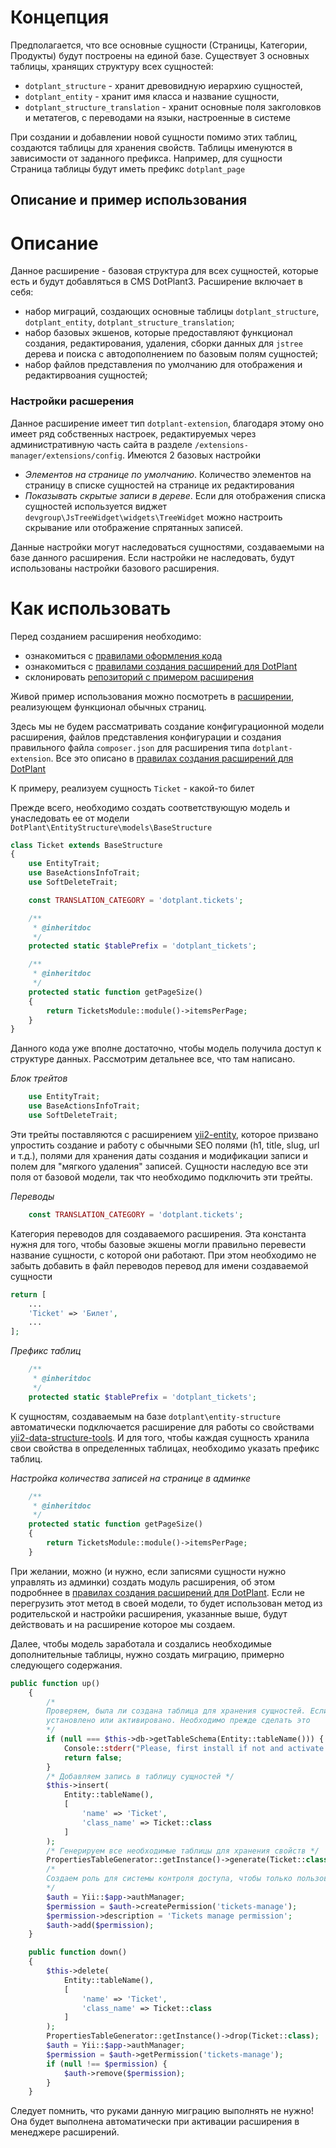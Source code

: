 # Концепция

Предполагается, что все основные сущности (Страницы, Категории, Продукты) будут построены на единой базе.
Существует 3 основных таблицы, хранящих структуру всех сущностей:
 
 - `dotplant_structure` - хранит древовидную иерархию сущностей,
 - `dotplant_entity` - хранит имя класса и название сущности,
 - `dotplant_structure_translation` - хранит основные поля закголовков и метатегов, с переводами на языки, 
 настроенные в системе
 
 При создании и добавлении новой сущности помимо этих таблиц, создаются таблицы для хранения свойств. 
 Таблицы именуются в зависимости от заданного префикса. Например, для сущности Страница таблицы будут иметь префикс
 `dotplant_page`

## Описание и пример использования

# Описание

Данное расширение - базовая структура для всех сущностей, которые есть и будут добавляться в CMS DotPlant3.
Расширение включает в себя:

 - набор миграций, создающих основные таблицы `dotplant_structure`, `dotplant_entity`, `dotplant_structure_translation`; 
 - набор базовых экшенов, которые предоставляют функционал создания, редактирования, удаления, 
 сборки данных для `jstree` дерева и поиска с автодополнением по базовым полям сущностей;
 - набор файлов представления по умолчанию для отображения и редактирвоания сущностей;
 
### Настройки расшерения

Данное расширение имеет тип `dotplant-extension`, благодаря этому оно имеет ряд собственных настроек, редактируемых 
через административную часть сайта в разделе `/extensions-manager/extensions/config`. Имеются 2 базовых настройки

- *Элементов на странице по умолчанию*. Количество элементов на страницу в списке сущностей на странице их редактирования
- *Показывать скрытые записи в дереве*. Если для отображения списка сущностей используется виджет 
`devgroup\JsTreeWidget\widgets\TreeWidget` можно настроить скрывание или отображение спрятанных записей.

Данные настройки могут наследоваться сущностями, создаваемыми на базе данного расширения. Если настройки не наследовать, 
будут использованы настройки базового расширения.

# Как использовать

Перед созданием расширения необходимо:

 - ознакомиться с [правилами оформления кода](https://github.com/DevGroup-ru/code-style)
 - ознакомиться с [правилами создания расширений для DotPlant](https://github.com/DevGroup-ru/yii2-extensions-manager/blob/master/docs/ru/package-creation.md)
 - склонировать [репозиторий с примером расширения](https://github.com/DevGroup-ru/dotplant-extension-demo)
  
Живой пример использования можно посмотреть в [расширении](https://github.com/DevGroup-ru/dotplant-content), 
реализующем функционал обычных страниц.

Здесь мы не будем рассматривать создание конфигурационной модели расширения, файлов представления конфигурации и создания правильного файла `composer.json` для расширения типа `dotplant-extension`. Все это описано в [правилах создания расширений для DotPlant](https://github.com/DevGroup-ru/yii2-extensions-manager/blob/master/docs/ru/package-creation.md)

К примеру, реализуем сущность `Ticket` - какой-то билет

Прежде всего, необходимо создать соответствующую модель и унаследовать ее от модели 
`DotPlant\EntityStructure\models\BaseStructure`

```php 
class Ticket extends BaseStructure
{
    use EntityTrait;
    use BaseActionsInfoTrait;
    use SoftDeleteTrait;

    const TRANSLATION_CATEGORY = 'dotplant.tickets';

    /**
     * @inheritdoc
     */
    protected static $tablePrefix = 'dotplant_tickets';

    /**
     * @inheritdoc
     */
    protected static function getPageSize()
    {
        return TicketsModule::module()->itemsPerPage;
    }
}
```

Данного кода уже вполне достаточно, чтобы модель получила доступ к структуре данных.
Рассмотрим детальнее все, что там написано.

*Блок трейтов*
```php
    use EntityTrait;
    use BaseActionsInfoTrait;
    use SoftDeleteTrait;
```

Эти трейты поставляются с расширением [yii2-entity](https://github.com/DevGroup-ru/yii2-entity), которое призвано упростить
создание и работу с обычными SEO полями (h1, title, slug, url и т.д.), полями для хранения даты создания и модификации записи
и полем для "мягкого удаления" записей. Сущности наследую все эти поля от базовой модели, так что необходимо подключить эти трейты.

*Переводы*
```php
    const TRANSLATION_CATEGORY = 'dotplant.tickets';
```
Категория переводов для создаваемого расширения. Эта константа нужня для того, чтобы базовые экшены могли правильно 
перевести название сущности, с которой они работают. При этом необходимо не забыть добавить в файл переводов перевод для имени создаваемой сущности

```php
return [
    ...
    'Ticket' => 'Билет',
    ...
];
```

*Префикс таблиц*
```php
    /**
     * @inheritdoc
     */
    protected static $tablePrefix = 'dotplant_tickets';
```   
К сущностям, создаваемым на базе `dotplant\entity-structure` автоматически подключается расширение для работы со свойствами [yii2-data-structure-tools](https://github.com/DevGroup-ru/yii2-data-structure-tools). И для того, чтобы каждая сущность хранила свои свойства в определенных таблицах, необходимо указать префикс таблиц.

*Настройка количества записей на странице в админке*

```php
    /**
     * @inheritdoc
     */
    protected static function getPageSize()
    {
        return TicketsModule::module()->itemsPerPage;
    }
```

При желании, можно (и нужно, если записями сущности нужно управлять из админки) создать модуль расширения, об этом подробннее в [правилах создания расширений для DotPlant](https://github.com/DevGroup-ru/yii2-extensions-manager/blob/master/docs/ru/package-creation.md). Если не перегрузить этот метод в своей модели, то будет использован метод из родительской и настройки расширения, указанные выше, будут действовать и на расширение которое мы создаем.

Далее, чтобы модель заработала и создались необходимые дополнительные таблицы, нужно создать миграцию, примерно следующего содержания.
```php
public function up()
    {
        /*
        Проверяем, была ли создана таблица для хранения сущностей. Если нет, значит родительское расширение не было
        установлено или активировано. Необходимо прежде сделать это
        */
        if (null === $this->db->getTableSchema(Entity::tableName())) {
            Console::stderr("Please, first install if not and activate 'DotPlant Entity Structure' extension!" . PHP_EOL);
            return false;
        }
        /* Добавляем запись в таблицу сущностей */
        $this->insert(
            Entity::tableName(),
            [
                'name' => 'Ticket',
                'class_name' => Ticket::class
            ]
        );
        /* Генерируем все необходимые таблицы для хранения свойств */
        PropertiesTableGenerator::getInstance()->generate(Ticket::class);
        /* 
        Создаем роль для системы контроля доступа, чтобы только пользователи с соответствующей ролью могли управлять записями создаваемой сущности 
        */
        $auth = Yii::$app->authManager;
        $permission = $auth->createPermission('tickets-manage');
        $permission->description = 'Tickets manage permission';
        $auth->add($permission);
    }

    public function down()
    {
        $this->delete(
            Entity::tableName(),
            [
                'name' => 'Ticket',
                'class_name' => Ticket::class
            ]
        );
        PropertiesTableGenerator::getInstance()->drop(Ticket::class);
        $auth = Yii::$app->authManager;
        $permission = $auth->getPermission('tickets-manage');
        if (null !== $permission) {
            $auth->remove($permission);
        }
    }
```
Следует помнить, что руками данную миграцию выполнять не нужно! Она будет выполнена автоматически при активации расширения в менеджере расширений.





